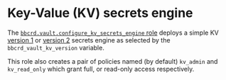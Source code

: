 Key-Value (KV) secrets engine
=============================

The [`bbcrd.vault.configure_kv_secrets_engine`
role](./roles/configure_kv_secrets_engine.yml) deploys a simple KV [version
1](https://developer.hashicorp.com/vault/docs/secrets/kv/kv-v1) or [version
2](https://developer.hashicorp.com/vault/docs/secrets/kv/kv-v2) secrets engine
as selected by the `bbcrd_vault_kv_version` variable.

This role also creates a pair of policies named (by default) `kv_admin` and
`kv_read_only` which grant full, or read-only access respectively.

